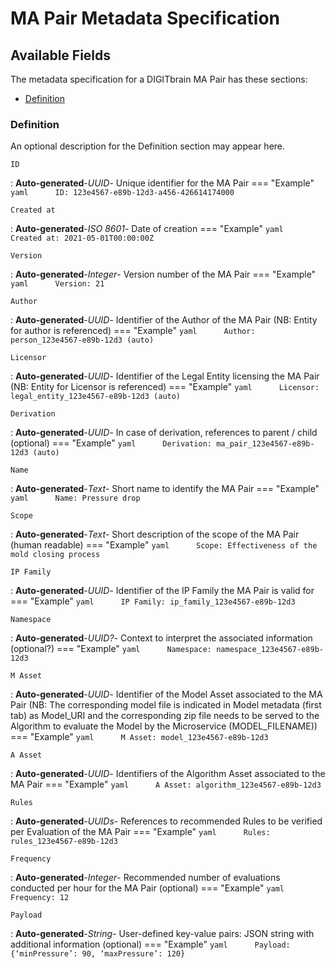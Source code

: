 # MA Pair Metadata Specification

## Available Fields 

The metadata specification for a DIGITbrain MA Pair
has these sections:

- [Definition](#definition)


### Definition

An optional description for the Definition section may appear here. 

`ID`

:   **Auto-generated**-*UUID*- Unique identifier for the MA Pair
    === "Example"
        ``` yaml     
        ID: 123e4567-e89b-12d3-a456-426614174000
        ```

`Created at`

:   **Auto-generated**-*ISO 8601*- Date of creation
    === "Example"
        ``` yaml     
        Created at: 2021-05-01T00:00:00Z
        ```

`Version`

:   **Auto-generated**-*Integer*- Version number of the MA Pair
    === "Example"
        ``` yaml     
        Version: 21
        ```

`Author`

:   **Auto-generated**-*UUID*- Identifier of the Author of the MA Pair (NB: Entity for author is referenced)
    === "Example"
        ``` yaml     
        Author: person_123e4567-e89b-12d3 (auto)
        ```

`Licensor`

:   **Auto-generated**-*UUID*- Identifier of the Legal Entity licensing the MA Pair (NB: Entity for Licensor is referenced)
    === "Example"
        ``` yaml     
        Licensor: legal_entity_123e4567-e89b-12d3 (auto)
        ```

`Derivation`

:   **Auto-generated**-*UUID*- In case of derivation, references to parent / child (optional)
    === "Example"
        ``` yaml     
        Derivation: ma_pair_123e4567-e89b-12d3 (auto)
        ```

`Name`

:   **Auto-generated**-*Text*- Short name to identify the MA Pair
    === "Example"
        ``` yaml     
        Name: Pressure drop
        ```

`Scope`

:   **Auto-generated**-*Text*- Short description of the scope of the MA Pair (human readable)
    === "Example"
        ``` yaml     
        Scope: Effectiveness of the mold closing process
        ```

`IP Family`

:   **Auto-generated**-*UUID*- Identifier of the IP Family the MA Pair is valid for
    === "Example"
        ``` yaml     
        IP Family: ip_family_123e4567-e89b-12d3
        ```

`Namespace`

:   **Auto-generated**-*UUID?*- Context to interpret the associated information (optional?)
    === "Example"
        ``` yaml     
        Namespace: namespace_123e4567-e89b-12d3
        ```

`M Asset`

:   **Auto-generated**-*UUID*- Identifier of the Model Asset associated to the MA Pair (NB: The corresponding model file is indicated in Model metadata (first tab) as Model_URI and the corresponding zip file needs to be served to the Algorithm to evaluate the Model by the Microservice (MODEL_FILENAME))
    === "Example"
        ``` yaml     
        M Asset: model_123e4567-e89b-12d3
        ```

`A Asset`

:   **Auto-generated**-*UUID*- Identifiers of the Algorithm Asset associated to the MA Pair
    === "Example"
        ``` yaml     
        A Asset: algorithm_123e4567-e89b-12d3
        ```

`Rules`

:   **Auto-generated**-*UUIDs*- References to recommended Rules to be verified per Evaluation of the MA Pair
    === "Example"
        ``` yaml     
        Rules: rules_123e4567-e89b-12d3
        ```

`Frequency`

:   **Auto-generated**-*Integer*- Recommended number of evaluations conducted per hour for the MA Pair (optional)
    === "Example"
        ``` yaml     
        Frequency: 12
        ```

`Payload`

:   **Auto-generated**-*String*- User-defined key-value pairs: JSON string with additional information (optional)
    === "Example"
        ``` yaml     
        Payload: {‘minPressure’: 90, ‘maxPressure’: 120}
        ```

